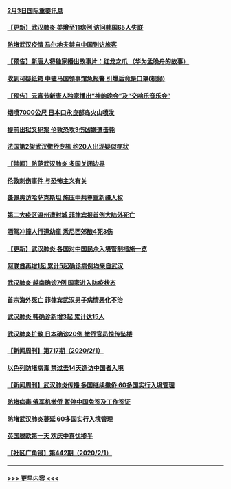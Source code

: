 #### [2月3日国际重要讯息](../pages/prog202/a102767896.md?t=02032044) 
#### [【更新】武汉肺炎 美增至11病例 访问韩国65人失联](../pages/prog202/a102758911.md?t=02032044) 
#### [防堵武汉疫情 马尔地夫禁自中国到访旅客](../pages/prog202/a102767847.md?t=02032044) 
#### [【预告】新唐人将独家播出故事片：红龙之爪 （华为孟晚舟的故事）](../pages/prog202/a102767728.md?t=02032044) 
#### [收到可疑纸箱 中驻马国领事馆急报警 引爆后竟是口罩(视频)](../pages/prog202/a102767695.md?t=02032044) 
#### [【预告】元宵节新唐人独家播出“神韵晚会”及“交响乐音乐会”](../pages/prog202/a102767674.md?t=02032044) 
#### [烟喷7000公尺 日本口永良部岛火山喷发](../pages/prog202/a102767687.md?t=02032044) 
#### [提前出狱又犯案 伦敦恐攻3伤凶嫌遭击毙](../pages/prog202/a102767635.md?t=02032044) 
#### [法国第2架武汉撤侨专机 约20人出现疑似症状](../pages/prog202/a102767617.md?t=02032044) 
#### [【禁闻】防范武汉肺炎  多国关闭边界](../pages/prog202/a102767542.md?t=02032044) 
#### [伦敦刺伤事件 与恐怖主义有关](../pages/prog202/a102767509.md?t=02032044) 
#### [蓬佩奥访哈萨克斯坦 施压中共尊重新疆人权](../pages/prog202/a102767395.md?t=02032044) 
#### [第二大疫区温州遭封城 菲律宾报首例大陆外死亡](../pages/prog202/a102767388.md?t=02032044) 
#### [酒驾冲撞人行道幼童 悉尼西郊酿4死3伤](../pages/prog202/a102767238.md?t=02032044) 
#### [【更新】武汉肺炎 各国对中国民众入境管制措施一览](../pages/prog202/a102767170.md?t=02032044) 
#### [阿联酋再增1起 累计5起确诊病例均来自武汉](../pages/prog202/a102767207.md?t=02032044) 
#### [武汉肺炎 越南确诊7例 国家进入防疫状态](../pages/prog202/a102767186.md?t=02032044) 
#### [首宗海外死亡 菲律宾武汉男子病情恶化不治](../pages/prog202/a102767150.md?t=02032044) 
#### [武汉肺炎 韩确诊新增3起 累计达15人](../pages/prog202/a102767132.md?t=02032044) 
#### [武汉肺炎扩散 日本确诊20例 撤侨官员惊传坠楼](../pages/prog202/a102767109.md?t=02032044) 
#### [【新闻周刊】第717期（2020/2/1）](../pages/prog202/a102767114.md?t=02032044) 
#### [以色列防堵病毒 禁过去14天造访中国者入境](../pages/prog202/a102767091.md?t=02032044) 
#### [【新闻周刊】武汉肺炎传播 多国继续撤侨 60多国实行入境管理](../pages/prog202/a102767044.md?t=02032044) 
#### [防堵病毒 俄军机撤侨 暂停中国免签及工作签证](../pages/prog202/a102767084.md?t=02032044) 
#### [防堵武汉肺炎蔓延 60多国实行入境管理](../pages/prog202/a102766756.md?t=02032044) 
#### [英国脱欧第一天 欢庆中喜忧掺半](../pages/prog202/a102766971.md?t=02032044) 
#### [【社区广角镜】第442期（2020/2/1）](../pages/prog202/a102766826.md?t=02032044) 

----
#### [ >>> 更早内容 <<< ](../indexes/prog202-earlier.md)
